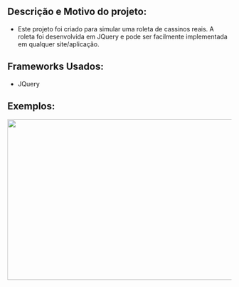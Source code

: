 ## Descrição e Motivo do projeto:
- Este projeto foi criado para simular uma roleta de cassinos reais. A roleta foi desenvolvida em JQuery e pode ser facilmente implementada em qualquer site/aplicação.
 
## Frameworks Usados:
- JQuery

## Exemplos:

<p align="center">
    <img width="640" height="360" src="https://imgur.com/a/2oFUkGJ">
</p>